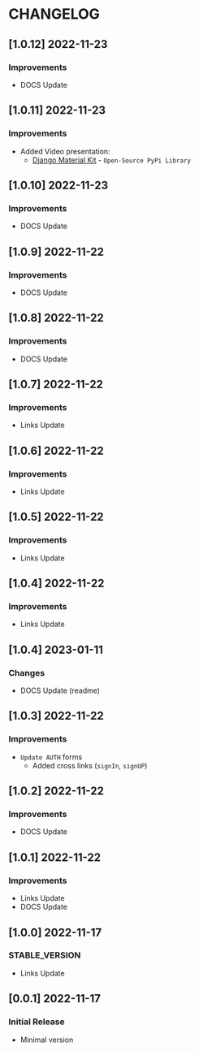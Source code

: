 # CHANGELOG

## [1.0.12] 2022-11-23
### Improvements

- DOCS Update

## [1.0.11] 2022-11-23
### Improvements

- Added Video presentation:
  - [Django Material Kit](https://www.youtube.com/watch?v=LkFNuotJEUM) - `Open-Source PyPi Library`

## [1.0.10] 2022-11-23
### Improvements

- DOCS Update

## [1.0.9] 2022-11-22
### Improvements

- DOCS Update

## [1.0.8] 2022-11-22
### Improvements

- DOCS Update

## [1.0.7] 2022-11-22
### Improvements

- Links Update

## [1.0.6] 2022-11-22
### Improvements

- Links Update

## [1.0.5] 2022-11-22
### Improvements

- Links Update

## [1.0.4] 2022-11-22
### Improvements

- Links Update

## [1.0.4] 2023-01-11
### Changes

- DOCS Update (readme)

## [1.0.3] 2022-11-22
### Improvements

- `Update AUTH` forms
  - Added cross links (`signIn`, `signUP`) 

## [1.0.2] 2022-11-22
### Improvements

- DOCS Update 

## [1.0.1] 2022-11-22
### Improvements

- Links Update
- DOCS Update 

## [1.0.0] 2022-11-17
### STABLE_VERSION

- Links Update 

## [0.0.1] 2022-11-17
### Initial Release

- Minimal version
